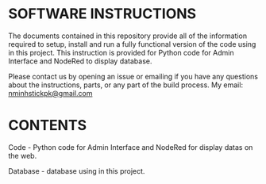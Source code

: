 # SOFTWARE INSTRUCTIONS

The documents contained in this repository provide all of the information required to setup, install and run a fully functional version of the code using in this project. This instruction is provided for Python code for Admin Interface and NodeRed to display database.

Please contact us by opening an issue or emailing if you have any questions about the instructions, parts, or any part of the build process. My email: nminhstickpk@gmail.com

# CONTENTS

Code - Python code for Admin Interface and NodeRed for display datas on the web.

Database - database using in this project.


